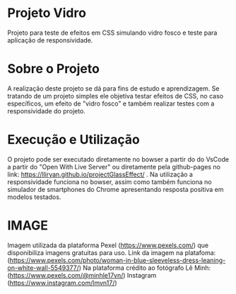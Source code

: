 # Projeto Vidro
Projeto para teste de efeitos em CSS simulando vidro fosco e teste para aplicação de responsividade.

# Sobre o Projeto
A realização deste projeto se dá para fins de estudo e aprendizagem. Se tratando de um projeto simples ele objetiva testar efeitos de CSS, no caso específicos, um efeito de "vidro fosco" e também realizar testes com a responsividade do projeto.

# Execução e Utilização
O projeto pode ser executado diretamente no bowser a partir do do VsCode a partir do "Open With Live Server" ou diretamente pela github-pages no link: https://lliryan.github.io/projectGlassEffect/ .
Na utilização a responsividade funciona no bowser, assim como também funciona no simulador de smartphones do Chrome apresentando resposta positiva em modelos testados.


# IMAGE
Imagem utilizada da plataforma Pexel (https://www.pexels.com/) que disponibiliza imagens gratuitas para uso. Link da imagem na platafoma: (https://www.pexels.com/photo/woman-in-blue-sleeveless-dress-leaning-on-white-wall-5549377/)
Na plataforma crédito ao fotógrafo Lê Minh: (https://www.pexels.com/@minhle17vn/) Instagram (https://www.instagram.com/lmvn17/)

